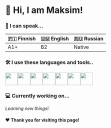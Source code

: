 # 👋 Hi, I am Maksim!

### 🎤 I can speak...
|🇫🇮 Finnish|🇺🇲 English |🇷🇺 Russian |
|----------|----------|----------|
| A1+      | B2       | Native   |

### 🛠️ I use these languages and tools..
<img src="https://cdn.jsdelivr.net/gh/devicons/devicon/icons/java/java-original.svg" width="40" height="40"/><img src="https://cdn.jsdelivr.net/gh/devicons/devicon/icons/javascript/javascript-original.svg" width="40" height="40"/><img src="https://cdn.jsdelivr.net/gh/devicons/devicon/icons/python/python-original.svg" width="40" height="40"/><img src="https://cdn.jsdelivr.net/gh/devicons/devicon/icons/html5/html5-original.svg" width="40" height="40"/><img src="https://cdn.jsdelivr.net/gh/devicons/devicon/icons/css3/css3-original.svg" width="40" height="40"/><img src="https://cdn.jsdelivr.net/gh/devicons/devicon/icons/bootstrap/bootstrap-original.svg" width="40" height="40"/><img src="https://cdn.jsdelivr.net/gh/devicons/devicon/icons/mongodb/mongodb-plain.svg" width="40" height="40"/>

### 💻 Currently working on...
*Learning new things!.*

#### ❤️ Thank you for visiting this page!
